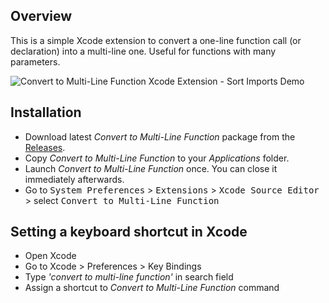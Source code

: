 ## Overview

This is a simple Xcode extension to convert a one-line function call (or declaration) into a multi-line one. Useful for functions with many parameters.

![Convert to Multi-Line Function Xcode Extension - Sort Imports Demo](example_usage.gif)

## Installation

- Download latest *Convert to Multi-Line Function* package from the [Releases](https://github.com/chrischute/xcode-multi-line-func/releases).
- Copy *Convert to Multi-Line Function* to your *Applications* folder.
- Launch *Convert to Multi-Line Function* once. You can close it immediately afterwards.
- Go to <kbd>System Preferences</kbd> > <kbd>Extensions</kbd> > <kbd>Xcode Source Editor</kbd> > select <kbd>Convert to Multi-Line Function</kbd>

## Setting a keyboard shortcut in Xcode

- Open Xcode
- Go to Xcode > Preferences > Key Bindings
- Type *'convert to multi-line function'* in search field
- Assign a shortcut to *Convert to Multi-Line Function* command
